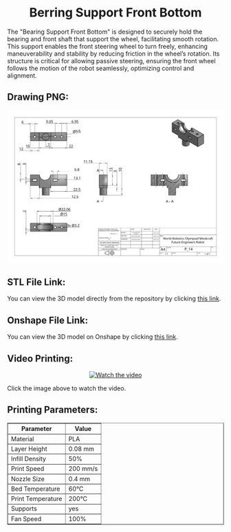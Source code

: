 <div align="center">
  <h1>Berring Support Front Bottom</h1>
</div>

<p>The "Bearing Support Front Bottom" is designed to securely hold the bearing and front shaft that support the wheel, facilitating smooth rotation. This support enables the front steering wheel to turn freely, enhancing maneuverability and stability by reducing friction in the wheel’s rotation. Its structure is critical for allowing passive steering, ensuring the front wheel follows the motion of the robot seamlessly, optimizing control and alignment.</p>

<div align="left">
  <h2>Drawing PNG:</h2>
  <p align="center">
    <img src="https://github.com/DexterTaha/WRO-FE-2024-Mindcraft-International/blob/main/Models/%20Parts/0x06-Berring%20Support%20Front%20Bottom/Drawing%20Support%20Front%20Bottom.png" alt="Robot Base Drawing" width="1000">
  </p>
</div>

<div align="left">
  <h2>STL File Link:</h2>
  <p>You can view the 3D model directly from the repository by clicking <a href="https://github.com/DexterTaha/WRO-FE-2024-Mindcraft-International/blob/main/Models/%20Parts/0x06-Berring%20Support%20Front%20Bottom/Berring%20Support%20Front%20Bottom.stl" target="_blank">this link</a>.</p>
</div>

<div align="left">
  <h2>Onshape File Link:</h2>
  <p>You can view the 3D model on Onshape by clicking <a href="https://cad.onshape.com/documents/1c6f1405e84d0c390333223c/w/c90b719cdc670bdbfb16a84e/e/dea2be8f5e764bc9187e0319?renderMode=0&uiState=671e30c435f7966fe7146683" target="_blank">this link</a>.</p>
</div>

<div align="left">
  <h2>Video Printing:</h2>
  <p align="center">
    <a href="https://www.youtube.com/watch?v=lImq2Nii9po&list=PLf8kIvXqxCoA1BqdyIc0BufjEty1oEdxA&index=1" target="_blank">
  <img src="https://img.youtube.com/vi/lImq2Nii9po/maxresdefault.jpg" alt="Watch the video" width="800">
    </a>
  </p>
  <p>Click the image above to watch the video.</p>
</div>

<div align="left">
  <h2>Printing Parameters:</h2>
</div>

<!-- Table for printing parameters -->
<table border="1" cellpadding="10" cellspacing="0">
  <thead>
    <tr>
      <th>Parameter</th>
      <th>Value</th>
    </tr>
  </thead>
  <tbody>
    <tr>
      <td>Material</td>
      <td>PLA</td>
    </tr>
    <tr>
      <td>Layer Height</td>
      <td>0.08 mm</td>
    </tr>
    <tr>
      <td>Infill Density</td>
      <td>50%</</td>
    </tr>
    <tr>
      <td>Print Speed</td>
      <td>200 mm/s</td>
    </tr>
    <tr>
      <td>Nozzle Size</td>
      <td>0.4 mm</td>
    </tr>
    <tr>
      <td>Bed Temperature</td>
      <td>60°C</td>
    </tr>
    <tr>
      <td>Print Temperature</td>
      <td>200°C</td>
    </tr>
    <tr>
      <td>Supports</td>
      <td>yes</td>
    </tr>
    <tr>
      <td>Fan Speed</td>
      <td>100%</td>
    </tr>
  </tbody>
</table>
